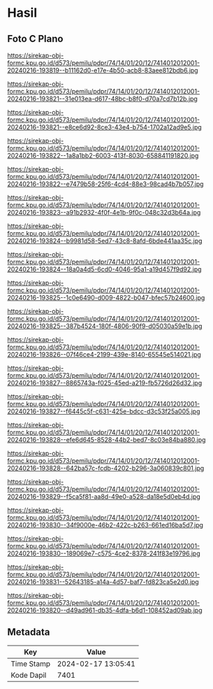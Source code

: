 # Hasil

## Foto C Plano

https://sirekap-obj-formc.kpu.go.id/d573/pemilu/pdpr/74/14/01/20/12/7414012012001-20240216-193819--b11162d0-e17e-4b50-acb8-83aee812bdb6.jpg

https://sirekap-obj-formc.kpu.go.id/d573/pemilu/pdpr/74/14/01/20/12/7414012012001-20240216-193821--31e013ea-d617-48bc-b8f0-d70a7cd7b12b.jpg

https://sirekap-obj-formc.kpu.go.id/d573/pemilu/pdpr/74/14/01/20/12/7414012012001-20240216-193821--e8ce6d92-8ce3-43e4-b754-1702a12ad9e5.jpg

https://sirekap-obj-formc.kpu.go.id/d573/pemilu/pdpr/74/14/01/20/12/7414012012001-20240216-193822--1a8a1bb2-6003-413f-8030-658841191820.jpg

https://sirekap-obj-formc.kpu.go.id/d573/pemilu/pdpr/74/14/01/20/12/7414012012001-20240216-193822--e7479b58-25f6-4cd4-88e3-98cad4b7b057.jpg

https://sirekap-obj-formc.kpu.go.id/d573/pemilu/pdpr/74/14/01/20/12/7414012012001-20240216-193823--a91b2932-4f0f-4e1b-9f0c-048c32d3b64a.jpg

https://sirekap-obj-formc.kpu.go.id/d573/pemilu/pdpr/74/14/01/20/12/7414012012001-20240216-193824--b9981d58-5ed7-43c8-8afd-6bde441aa35c.jpg

https://sirekap-obj-formc.kpu.go.id/d573/pemilu/pdpr/74/14/01/20/12/7414012012001-20240216-193824--18a0a4d5-6cd0-4046-95a1-a19d457f9d92.jpg

https://sirekap-obj-formc.kpu.go.id/d573/pemilu/pdpr/74/14/01/20/12/7414012012001-20240216-193825--1c0e6490-d009-4822-b047-bfec57b24600.jpg

https://sirekap-obj-formc.kpu.go.id/d573/pemilu/pdpr/74/14/01/20/12/7414012012001-20240216-193825--387b4524-180f-4806-90f9-d05030a59e1b.jpg

https://sirekap-obj-formc.kpu.go.id/d573/pemilu/pdpr/74/14/01/20/12/7414012012001-20240216-193826--07f46ce4-2199-439e-8140-65545e514021.jpg

https://sirekap-obj-formc.kpu.go.id/d573/pemilu/pdpr/74/14/01/20/12/7414012012001-20240216-193827--8865743a-f025-45ed-a219-fb5726d26d32.jpg

https://sirekap-obj-formc.kpu.go.id/d573/pemilu/pdpr/74/14/01/20/12/7414012012001-20240216-193827--f6445c5f-c631-425e-bdcc-d3c53f25a005.jpg

https://sirekap-obj-formc.kpu.go.id/d573/pemilu/pdpr/74/14/01/20/12/7414012012001-20240216-193828--efe6d645-8528-44b2-bed7-8c03e84ba880.jpg

https://sirekap-obj-formc.kpu.go.id/d573/pemilu/pdpr/74/14/01/20/12/7414012012001-20240216-193828--642ba57c-fcdb-4202-b296-3a060839c801.jpg

https://sirekap-obj-formc.kpu.go.id/d573/pemilu/pdpr/74/14/01/20/12/7414012012001-20240216-193829--f5ca5f81-aa8d-49e0-a528-da18e5d0eb4d.jpg

https://sirekap-obj-formc.kpu.go.id/d573/pemilu/pdpr/74/14/01/20/12/7414012012001-20240216-193830--34f9000e-46b2-422c-b263-661ed16ba5d7.jpg

https://sirekap-obj-formc.kpu.go.id/d573/pemilu/pdpr/74/14/01/20/12/7414012012001-20240216-193830--189069e7-c575-4ce2-8378-241f83e19796.jpg

https://sirekap-obj-formc.kpu.go.id/d573/pemilu/pdpr/74/14/01/20/12/7414012012001-20240216-193831--52643185-a14a-4d57-baf7-fd823ca5e2d0.jpg

https://sirekap-obj-formc.kpu.go.id/d573/pemilu/pdpr/74/14/01/20/12/7414012012001-20240216-193820--d49ad961-db35-4dfa-b6d1-108452ad09ab.jpg


## Metadata

| Key        | Value               |
| ---------- | ------------------- |
| Time Stamp | 2024-02-17 13:05:41 |
| Kode Dapil | 7401                |




